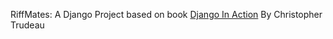 RiffMates: A Django Project based on book [Django In Action](https://learning.oreilly.com/library/view/django-in-action/9781633438163/) By Christopher Trudeau